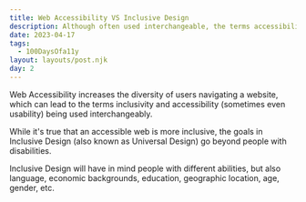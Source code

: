 ```yaml
---
title: Web Accessibility VS Inclusive Design
description: Although often used interchangeable, the terms accessibility and inclusivity refer to slightly different aspects of a web.
date: 2023-04-17
tags:
  - 100DaysOfa11y
layout: layouts/post.njk
day: 2
---
```


Web Accessibility increases the diversity of users navigating a website, which can lead to the terms inclusivity and accessibility (sometimes even usability) being used interchangeably. 

While it's true that an accessible web is more inclusive, the goals in Inclusive Design (also known as Universal Design) go beyond people with disabilities. 

Inclusive Design will have in mind people with different abilities, but also language, economic backgrounds, education, geographic location, age, gender, etc.
